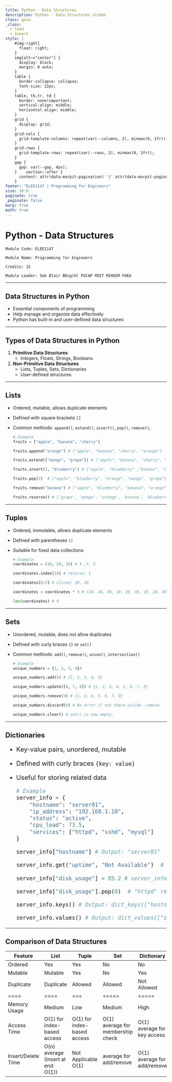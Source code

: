 ```yaml
---
title: Python - Data Structures
description: Python - Data Structures slides
class: gaia
_class:
  - lead
  - invert
style: |
    #img-right{
      float: right;
    }
    img[alt~="center"] {
      display: block;
      margin: 0 auto;
    }
    table {
      border-collapse: collapse;
      font-size: 22px;
    }
    table, th,tr, td {
      border: none!important;
      vertical-align: middle;
      horizontal-align: middle;
    }
    grid {
      display: grid;
    }
    grid-cols {
      grid-template-columns: repeat(var(--columns, 2), minmax(0, 1fr));
    }
    grid-rows {
      grid-template-rows: repeat(var(--rows, 2), minmax(0, 1fr));
    }
    gap {
      gap: var(--gap, 4px);
    }    section::after {
      content: attr(data-marpit-pagination) '/' attr(data-marpit-pagination-total);
    }
footer: "ELEE1147 | Programming for Engineers"
size: 16:9
paginate: true
_paginate: false
marp: true
math: true
---
```


<!-- _footer: "[Download as a PDF](https://github.com/UniOfGreenwich/ELEE1147-Lectures/raw/gh-pages/content/Python_Data_Structures/Python_Data_Structures.pdf)" -->

# Python - Data Structures

    Module Code: ELEE1147

    Module Name: Programming for Engineers

    Credits: 15

    Module Leader: Seb Blair BEng(H) PGCAP MIET MIHEEM FHEA

---
## Data Structures in Python

- Essential components of programming
- Help manage and organize data effectively
- Python has built-in and user-defined data structures

---

## Types of Data Structures in Python

1. **Primitive Data Structures**
   - Integers, Floats, Strings, Booleans
2. **Non-Primitive Data Structures**
   - Lists, Tuples, Sets, Dictionaries
   - User-defined structures

---

## Lists

- Ordered, mutable, allows duplicate elements
- Defined with square brackets `[]`
- Common methods: `append()`, `extend()`, `insert()`, `pop()`, `remove()`,

    ```python
    # Example
    fruits = ["apple", "banana", "cherry"]

    fruits.append("orange") # ["apple", "banana", "cherry", "orange"]

    fruits.extend(["mango", "grape"]) # ["apple", "banana", "cherry", "orange", "mango", "grape"]

    fruits.insert(1, "blueberry") # ["apple", "blueberry" ,"banana", "cherry", "orange", "mango", "grape"]

    fruits.pop(2)  # ["apple", "blueberry", "orange", "mango", "grape"]

    fruits.remove("banana") # ["apple", "blueberry", "banana", "orange", "mango", "grape"]

    fruits.reverse() # ['grape', 'mango', 'orange', 'banana', 'blueberry', 'apple']
    ```

---

## Tuples

- Ordered, immutable, allows duplicate elements
- Defined with parentheses `()`
- Suitable for fixed data collections

    ```python
    # Example
    coordinates = (10, 20, 30) # X ,Y, Z

    coordinates.index[10] # returns: 1

    coordinates[0:2] # sliced: 20, 30

    coordinates = coordinates * 3 # (10, 20, 30, 10, 20, 30, 10, 20, 30)

    len(coordinates) # 9
    ```

---

## Sets

- Unordered, mutable, does not allow duplicates
- Defined with curly braces `{}` or `set()`
- Common methods: `add()`, `remove()`, `union()`, `intersection()`

    ```python
    # Example
    unique_numbers = {1, 2, 3, 4}#

    unique_numbers.add(5) # {1, 2, 3, 4, 5}

    unique_numbers.update([6, 7, 8]) # {1, 2, 3, 4, 5, 6, 7, 8}

    unique_numbers.remove(3) # {1, 2, 4, 5, 6, 7, 8}

    unique_numbers.discard(9) # No error if not there unlike .remove 

    unique_numbers.clear() # set() is now empty.
    ```

---

## Dictionaries

 <div style="font-size:20px">

- Key-value pairs, unordered, mutable
- Defined with curly braces `{key: value}`
- Useful for storing related data

   

    ```python
    # Example
    server_info = {
        "hostname": "server01",
        "ip_address": "192.168.1.10",
        "status": "active",
        "cpu_load": 73.5,
        "services": ["httpd", "sshd", "mysql"]
    }

    server_info["hostname"] # Output: "server01"

    server_info.get("uptime", "Not Available")  # Output: "Not Available" (if key not present)

    server_info["disk_usage"] = 85.2 # server_info now contains disk_usage

    server_info["disk_usage"].pop(0)  # "httpd" removed from "services"

    server_info.keys() # Output: dict_keys(["hostname", "status", "cpu_load", "services"])

    server_info.values() # Output: dict_values(["server01", "active", 73.5, ["sshd", "mysql"]])
    ```

</div>

---

## Comparison of Data Structures


|Feature	|List|	Tuple|	Set|	Dictionary|
|----|---|---|---|---|
|Ordered|   Yes       | Yes       | No        | No              |
|Mutable|   Mutable       | Yes       | No        | Yes       | Yes             |
|Duplicate| Duplicate     | Allowed   | Allowed   | Not Allowed | Keys Unique  |
|====|====|===|=====|=====|
|Memory Usage|	Medium|	Low|Medium|	High|
|Access Time|	O(1) for index-based access|	O(1) for index-based access	|O(1) average for membership check	|O(1) average for key access|
|Insert/Delete Time| O(n) average (insert at end O(1))|	Not Applicable	O(1) |average for add/remove	| O(1) average for add/remove|
